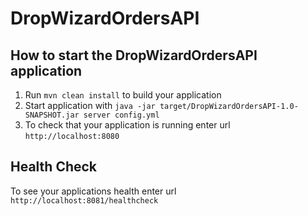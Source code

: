 # DropWizardOrdersAPI

How to start the DropWizardOrdersAPI application
---

1. Run `mvn clean install` to build your application
1. Start application with `java -jar target/DropWizardOrdersAPI-1.0-SNAPSHOT.jar server config.yml`
1. To check that your application is running enter url `http://localhost:8080`

Health Check
---

To see your applications health enter url `http://localhost:8081/healthcheck`
